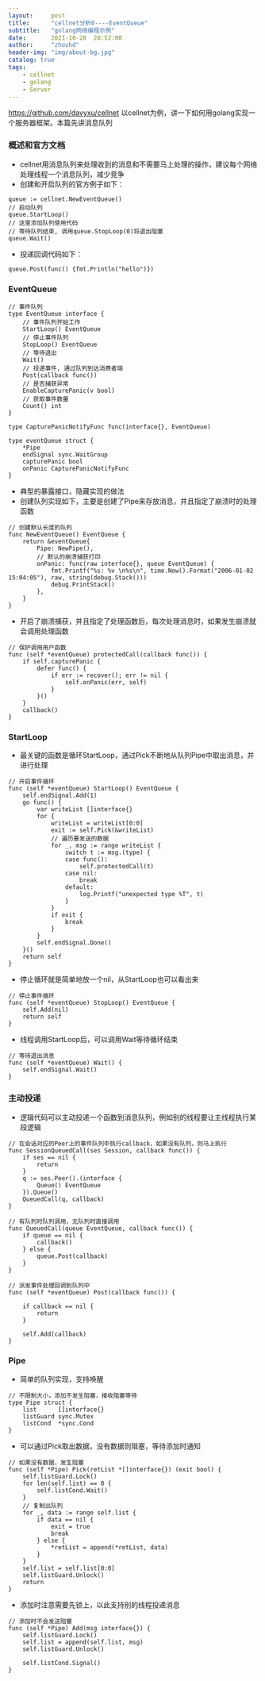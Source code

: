 ```yaml
---
layout:     post
title:      "cellnet分析0----EventQueue"
subtitle:   "golang网络编程示例"
date:       2021-10-28  20:52:00
author:     "zhouhd"
header-img: "img/about-bg.jpg"
catalog: true
tags:
    - cellnet
    - golang
    - Server
---
```


<https://github.com/davyxu/cellnet>
以cellnet为例，讲一下如何用golang实现一个服务器框架。本篇先讲消息队列


### 概述和官方文档
- cellnet用消息队列来处理收到的消息和不需要马上处理的操作，建议每个网络处理线程一个消息队列，减少竞争
- 创建和开启队列的官方例子如下：
```golang
queue := cellnet.NewEventQueue()
// 启动队列
queue.StartLoop()
// 这里添加队列使用代码
// 等待队列结束, 调用queue.StopLoop(0)将退出阻塞
queue.Wait()
```
- 投递回调代码如下：
```golang
queue.Post(func() {fmt.Println("hello")})
```

### EventQueue
```golang
// 事件队列
type EventQueue interface {
	// 事件队列开始工作
	StartLoop() EventQueue
	// 停止事件队列
	StopLoop() EventQueue
	// 等待退出
	Wait()
	// 投递事件, 通过队列到达消费者端
	Post(callback func())
	// 是否捕获异常
	EnableCapturePanic(v bool)
	// 获取事件数量
	Count() int
}

type CapturePanicNotifyFunc func(interface{}, EventQueue)

type eventQueue struct {
	*Pipe
	endSignal sync.WaitGroup
	capturePanic bool
	onPanic CapturePanicNotifyFunc
}
```
- 典型的暴露接口，隐藏实现的做法
- 创建队列实现如下，主要是创建了Pipe来存放消息，并且指定了崩溃时的处理函数
```golang
// 创建默认长度的队列
func NewEventQueue() EventQueue {
	return &eventQueue{
		Pipe: NewPipe(),
		// 默认的崩溃捕获打印
		onPanic: func(raw interface{}, queue EventQueue) {
			fmt.Printf("%s: %v \n%s\n", time.Now().Format("2006-01-02 15:04:05"), raw, string(debug.Stack()))
			debug.PrintStack()
		},
	}
}
```
- 开启了崩溃捕获，并且指定了处理函数后，每次处理消息时，如果发生崩溃就会调用处理函数
```golang
// 保护调用用户函数
func (self *eventQueue) protectedCall(callback func()) {
	if self.capturePanic {
		defer func() {
			if err := recover(); err != nil {
				self.onPanic(err, self)
			}
		}()
	}
	callback()
}
```

### StartLoop
- 最关键的函数是循环StartLoop，通过Pick不断地从队列Pipe中取出消息，并进行处理
```golang
// 开启事件循环
func (self *eventQueue) StartLoop() EventQueue {
	self.endSignal.Add(1)
	go func() {
		var writeList []interface{}
		for {
			writeList = writeList[0:0]
			exit := self.Pick(&writeList)
			// 遍历要发送的数据
			for _, msg := range writeList {
				switch t := msg.(type) {
				case func():
					self.protectedCall(t)
				case nil:
					break
				default:
					log.Printf("unexpected type %T", t)
				}
			}
			if exit {
				break
			}
		}
		self.endSignal.Done()
	}()
	return self
}
```
- 停止循环就是简单地放一个nil，从StartLoop也可以看出来
```golang
// 停止事件循环
func (self *eventQueue) StopLoop() EventQueue {
	self.Add(nil)
	return self
}
```
- 线程调用StartLoop后，可以调用Wait等待循环结束
```golang
// 等待退出消息
func (self *eventQueue) Wait() {
	self.endSignal.Wait()
}
```

### 主动投递
- 逻辑代码可以主动投递一个函数到消息队列，例如别的线程要让主线程执行某段逻辑
```golang
// 在会话对应的Peer上的事件队列中执行callback，如果没有队列，则马上执行
func SessionQueuedCall(ses Session, callback func()) {
	if ses == nil {
		return
	}
	q := ses.Peer().(interface {
		Queue() EventQueue
	}).Queue()
	QueuedCall(q, callback)
}

// 有队列时队列调用，无队列时直接调用
func QueuedCall(queue EventQueue, callback func()) {
	if queue == nil {
		callback()
	} else {
		queue.Post(callback)
	}
}

// 派发事件处理回调到队列中
func (self *eventQueue) Post(callback func()) {

	if callback == nil {
		return
	}

	self.Add(callback)
}
```

### Pipe
- 简单的队列实现，支持唤醒
```golang
// 不限制大小，添加不发生阻塞，接收阻塞等待
type Pipe struct {
	list      []interface{}
	listGuard sync.Mutex
	listCond  *sync.Cond
}
```
- 可以通过Pick取出数据，没有数据则阻塞，等待添加时通知
```golang
// 如果没有数据，发生阻塞
func (self *Pipe) Pick(retList *[]interface{}) (exit bool) {
	self.listGuard.Lock()
	for len(self.list) == 0 {
		self.listCond.Wait()
	}
	// 复制出队列
	for _, data := range self.list {
		if data == nil {
			exit = true
			break
		} else {
			*retList = append(*retList, data)
		}
	}
	self.list = self.list[0:0]
	self.listGuard.Unlock()
	return
}
```
- 添加时注意需要先锁上，以此支持别的线程投递消息
```golang
// 添加时不会发送阻塞
func (self *Pipe) Add(msg interface{}) {
	self.listGuard.Lock()
	self.list = append(self.list, msg)
	self.listGuard.Unlock()

	self.listCond.Signal()
}
```

